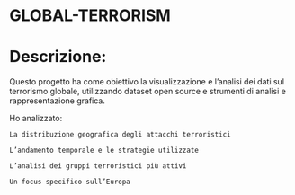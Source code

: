 # GLOBAL-TERRORISM

# Descrizione:
Questo progetto ha come obiettivo la visualizzazione e l’analisi dei dati sul terrorismo globale, utilizzando dataset open source e strumenti di analisi 
e rappresentazione grafica.

Ho analizzato:

    La distribuzione geografica degli attacchi terroristici

    L’andamento temporale e le strategie utilizzate

    L’analisi dei gruppi terroristici più attivi

    Un focus specifico sull’Europa



